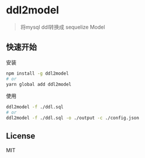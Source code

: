 # ddl2model

> 将mysql ddl转换成 sequelize Model

## 快速开始

安装
```sh
npm install -g ddl2model
# or
yarn global add ddl2model

```

使用
``` sh
ddl2model -f ./ddl.sql
# or
ddl2model -f ./ddl.sql -o ./output -c ./config.json

``` 

## License

MIT

